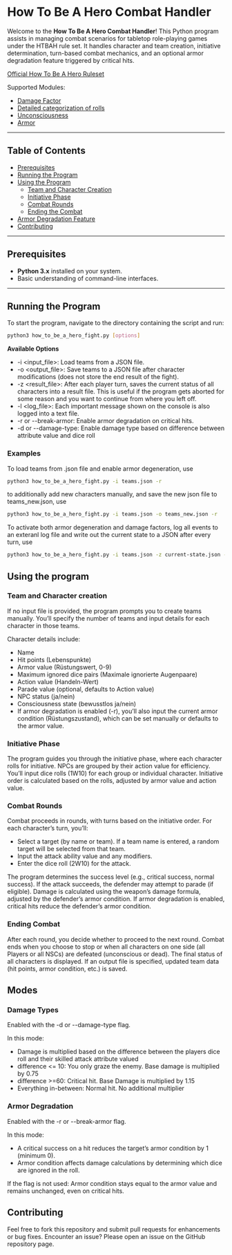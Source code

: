 # How To Be A Hero Combat Handler

Welcome to the **How To Be A Hero Combat Handler**! This Python program assists in managing combat scenarios for tabletop role-playing games under the HTBAH rule set. It handles character and team creation, initiative determination, turn-based combat mechanics, and an optional armor degradation feature triggered by critical hits.

[Official How To Be A Hero Ruleset](https://howtobeahero.de/index.php/Kampf)

Supported Modules:
* [Damage Factor](https://howtobeahero.de/index.php/Kampfsystem_Extension_(Neuzeit))
* [Detailed categorization of rolls](https://howtobeahero.de/index.php/Genauere_Einteilung_von_Proben)
* [Unconsciousness](https://howtobeahero.de/index.php/Lebenspunkte/de)
* [Armor](https://howtobeahero.de/index.php/R%C3%BCstung)


---

## Table of Contents
- [Prerequisites](#prerequisites)
- [Running the Program](#running-the-program)
- [Using the Program](#using-the-program)
  - [Team and Character Creation](#team-and-character-creation)
  - [Initiative Phase](#initiative-phase)
  - [Combat Rounds](#combat-rounds)
  - [Ending the Combat](#ending-the-combat)
- [Armor Degradation Feature](#armor-degradation-feature)
- [Contributing](#contributing)

---

## Prerequisites
- **Python 3.x** installed on your system.
- Basic understanding of command-line interfaces.

---

## Running the Program
To start the program, navigate to the directory containing the script and run:

```bash
python3 how_to_be_a_hero_fight.py [options]
```

**Available Options**

* -i <input_file>: Load teams from a JSON file.
* -o <output_file>: Save teams to a JSON file after character modifications (does not store the end result of the fight).
* -z <result_file>: After each player turn, saves the current status of all characters into a result file. This is useful if the program gets aborted for some reason and you want to continue from where you left off.
* -l <log_file>: Each important message shown on the console is also logged into a text file.
* -r or --break-armor: Enable armor degradation on critical hits.
* -d or --damage-type: Enable damage type based on difference between attribute value and dice roll

### Examples

To load teams from .json file and enable armor degeneration, use

```bash
python3 how_to_be_a_hero_fight.py -i teams.json -r
```

to additionally add new characters manually, and save the new json file to teams_new.json, use

```bash
python3 how_to_be_a_hero_fight.py -i teams.json -o teams_new.json -r
```

To activate both armor degeneration and damage factors, log all events to an exteranl log file and write out the current state to a JSON after every turn, use

```bash
python3 how_to_be_a_hero_fight.py -i teams.json -z current-state.json -l fight.log -rd
```

## Using the program

### Team and Character creation

If no input file is provided, the program prompts you to create teams manually.
You’ll specify the number of teams and input details for each character in those teams.

Character details include:
* Name
* Hit points (Lebenspunkte)
* Armor value (Rüstungswert, 0-9)
* Maximum ignored dice pairs (Maximale ignorierte Augenpaare)
* Action value (Handeln-Wert)
* Parade value (optional, defaults to Action value)
* NPC status (ja/nein)
* Consciousness state (bewusstlos ja/nein)
* If armor degradation is enabled (-r), you’ll also input the current armor condition (Rüstungszustand), which can be set manually or defaults to the armor value.

### Initiative Phase

The program guides you through the initiative phase, where each character rolls for initiative.
NPCs are grouped by their action value for efficiency.
You’ll input dice rolls (1W10) for each group or individual character.
Initiative order is calculated based on the rolls, adjusted by armor value and action value.

### Combat Rounds

Combat proceeds in rounds, with turns based on the initiative order.
For each character’s turn, you’ll:
* Select a target (by name or team). If a team name is entered, a random target will be selected from that team.
* Input the attack ability value and any modifiers.
* Enter the dice roll (2W10) for the attack.

The program determines the success level (e.g., critical success, normal success).
If the attack succeeds, the defender may attempt to parade (if eligible).
Damage is calculated using the weapon’s damage formula, adjusted by the defender’s armor condition.
If armor degradation is enabled, critical hits reduce the defender’s armor condition.

### Ending Combat

After each round, you decide whether to proceed to the next round.
Combat ends when you choose to stop or when all characters on one side (all Players or all NSCs) are defeated (unconscious or dead).
The final status of all characters is displayed.
If an output file is specified, updated team data (hit points, armor condition, etc.) is saved.


## Modes

### Damage Types

Enabled with the -d or --damage-type flag.

In this mode:
* Damage is multiplied based on the difference between the players dice roll and their skilled attack attribute valued
* difference <= 10: You only graze the enemy. Base damage is multiplied by 0.75
* difference >=60: Critical hit. Base Damage is multiplied by 1.15
* Everything in-between: Normal hit. No additional multiplier

### Armor Degradation

Enabled with the -r or --break-armor flag.

In this mode:
* A critical success on a hit reduces the target’s armor condition by 1 (minimum 0).
* Armor condition affects damage calculations by determining which dice are ignored in the roll.

If the flag is not used:
Armor condition stays equal to the armor value and remains unchanged, even on critical hits.

## Contributing

Feel free to fork this repository and submit pull requests for enhancements or bug fixes.
Encounter an issue? Please open an issue on the GitHub repository page.
